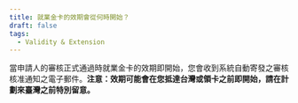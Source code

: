 ```yaml
---
title: 就業金卡的效期會從何時開始？
draft: false
tags:
  - Validity & Extension
---
```

當申請人的審核正式通過時就業金卡的效期即開始，您會收到系統自動寄發之審核核准通知之電子郵件。**注意：效期可能會在您抵達台灣或領卡之前即開始，請在計劃來臺灣之前特別留意。**